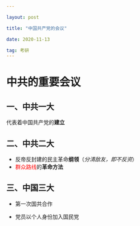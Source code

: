 ```yaml
---

layout: post

title: "中国共产党的会议"

date: 2020-11-13

tag: 考研
---
```


# 中共的重要会议



## 一、中共一大

代表着中国共产党的**建立**



## 二、中共二大



- 反帝反封建的民主革命**纲领**（*分清敌友，即不反资*）
- <font color=red>群众路线</font>的**革命方法**



## 三、中国三大

- 第一次国共合作

- 党员以个人身份加入国民党

